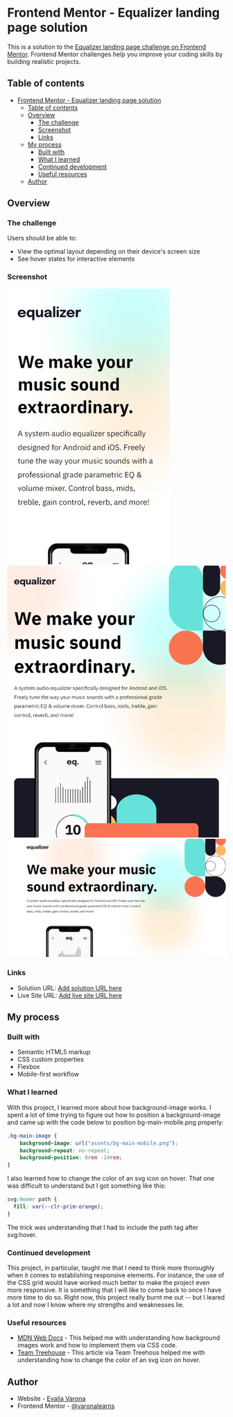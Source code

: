 # Frontend Mentor - Equalizer landing page solution

This is a solution to the [Equalizer landing page challenge on Frontend Mentor](https://www.frontendmentor.io/challenges/equalizer-landing-page-7VJ4gp3DE). Frontend Mentor challenges help you improve your coding skills by building realistic projects. 

## Table of contents

- [Frontend Mentor - Equalizer landing page solution](#frontend-mentor---equalizer-landing-page-solution)
  - [Table of contents](#table-of-contents)
  - [Overview](#overview)
    - [The challenge](#the-challenge)
    - [Screenshot](#screenshot)
    - [Links](#links)
  - [My process](#my-process)
    - [Built with](#built-with)
    - [What I learned](#what-i-learned)
    - [Continued development](#continued-development)
    - [Useful resources](#useful-resources)
  - [Author](#author)

## Overview

### The challenge

Users should be able to:

- View the optimal layout depending on their device's screen size
- See hover states for interactive elements

### Screenshot

![Mobile View](./screenshots/mobile-phone-ss.png)
![Tablet View](./screenshots/tablet-ss.png)
![Desktop View](./screenshots/desktop-ss.png)

### Links

- Solution URL: [Add solution URL here](https://your-solution-url.com)
- Live Site URL: [Add live site URL here](https://your-live-site-url.com)

## My process

### Built with

- Semantic HTML5 markup
- CSS custom properties
- Flexbox
- Mobile-first workflow

### What I learned

With this project, I learned more about how background-image works. I spent a lot of time trying to figure out how to position a background-image and came up with the code below to position bg-main-mobile.png properly:

```css
.bg-main-image {
    background-image: url("assets/bg-main-mobile.png");
    background-repeat: no-repeat;
    background-position: 0rem -14rem;
}
```

I also learned how to change the color of an svg icon on hover. That one was difficult to understand but I got something like this:

```css
svg:hover path {
  fill: var(--clr-prim-orange);
}
```

The trick was understanding that I had to include the path tag after svg:hover.

### Continued development
This project, in particular, taught me that I need to think more thoroughly when it comes to establishing responsive elements. For instance, the use of the CSS grid would have worked much better to make the project even more responsive. It is something that I will like to come back to once I have more time to do so. Right now, this project really burnt me out -- but I leared a lot and now I know where my strengths and weaknesses lie. 

### Useful resources

- [MDN Web Docs](https://developer.mozilla.org/en-US/) - This helped me with understanding how background images work and how to implement them via CSS code.
- [Team Treehouse](https://teamtreehouse.com/community/how-do-i-make-an-svg-image-change-color-when-hovering-over-the-object-tag) - This article via Team Treehous helped me with understanding how to change the color of an svg icon on hover.

## Author

- Website - [Evalia Varona](https://www.evaliavarona.com)
- Frontend Mentor - [@varonalearns](https://www.frontendmentor.io/profile/varonalearns)

